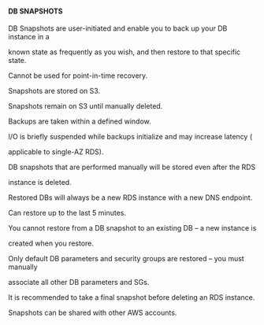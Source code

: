 #### DB SNAPSHOTS


DB Snapshots are user-initiated and enable you to back up your DB instance in a

known state as frequently as you wish, and then restore to that specific state.


Cannot be used for point-in-time recovery.


Snapshots are stored on S3.


Snapshots remain on S3 until manually deleted.


Backups are taken within a defined window.


I/O is briefly suspended while backups initialize and may increase latency (

applicable to single-AZ RDS).


DB snapshots that are performed manually will be stored even after the RDS

instance is deleted.


Restored DBs will always be a new RDS instance with a new DNS endpoint.


Can restore up to the last 5 minutes.


You cannot restore from a DB snapshot to an existing DB – a new instance is

created when you restore.


Only default DB parameters and security groups are restored – you must manually

associate all other DB parameters and SGs.


It is recommended to take a final snapshot before deleting an RDS instance.


Snapshots can be shared with other AWS accounts.


